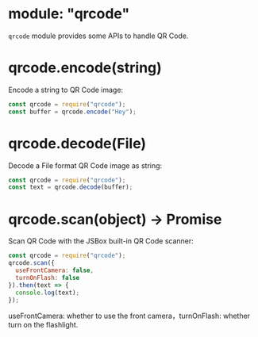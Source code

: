 # module: "qrcode"

`qrcode` module provides some APIs to handle QR Code.

# qrcode.encode(string)

Encode a string to QR Code image:

```js
const qrcode = require("qrcode");
const buffer = qrcode.encode("Hey");
```

# qrcode.decode(File)

Decode a File format QR Code image as string:

```js
const qrcode = require("qrcode");
const text = qrcode.decode(buffer);
```

# qrcode.scan(object) -> Promise

Scan QR Code with the JSBox built-in QR Code scanner:

```js
const qrcode = require("qrcode");
qrcode.scan({
  useFrontCamera: false,
  turnOnFlash: false
}).then(text => {
  console.log(text);
});
```

useFrontCamera: whether to use the front camera，turnOnFlash: whether turn on the flashlight.
